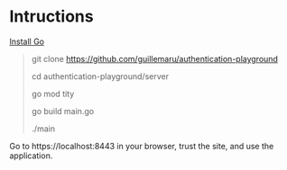 # Intructions
[Install Go](https://go.dev/doc/install)  
> git clone https://github.com/guillemaru/authentication-playground
> 
> cd authentication-playground/server
> 
> go mod tity
>
> go build main.go
>
> ./main

Go to https://localhost:8443 in your browser, trust the site, and use the application.
